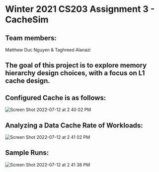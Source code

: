 # Winter 2021 CS203 Assignment 3 - CacheSim
## Team members:
  Matthew Duc Nguyen &
  Taghreed Alanazi

## The goal of this project is to explore memory hierarchy design choices, with a focus on L1 cache design. 
## Configured Cache is as follows:
![Screen Shot 2022-07-12 at 2 40 02 PM](https://user-images.githubusercontent.com/57783476/178600191-fb64631c-d403-42e0-ba78-7e83b5d4f7ce.png)

## Analyzing a Data Cache Rate of Workloads:
![Screen Shot 2022-07-12 at 2 41 02 PM](https://user-images.githubusercontent.com/57783476/178600317-339f3d90-1b57-4b3c-863d-e165c6183ced.png)

## Sample Runs:
![Screen Shot 2022-07-12 at 2 41 38 PM](https://user-images.githubusercontent.com/57783476/178600384-e9db3390-1ed0-4564-aa54-2eda634e60c9.png)
